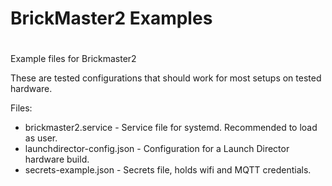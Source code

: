 ####
#
# BrickMaster2 Examples
#
####

Example files for Brickmaster2

These are tested configurations that should work for most setups on tested hardware.

Files:
* brickmaster2.service - Service file for systemd. Recommended to load as user.
* launchdirector-config.json - Configuration for a Launch Director hardware build.
* secrets-example.json - Secrets file, holds wifi and MQTT credentials. 
